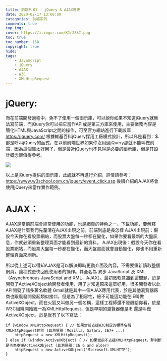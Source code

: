 ```yaml
---
title: 前端P.07 - jQuery & AJAX歷史
date: 2020-02-17 13:00:00
categories: 前端系列
comments: true
top_img: 
cover: https://i.imgur.com/K1rZ8kI.png
toc: true
toc_number: 150
copyright: true
hide:
tags: 
    - JavaScript
    - jQuery
    - AJAX
    - W3C
    - XMLHttpRequest
---
```


# jQuery:
而在前端開發過程中，免不了使用一個函示庫，可以說你如果不知道jQuery就無法寫前端，而jQuery你可以把它當作API或是第三方庫來使用，主要業務內容是 簡化HTML與JavaScript之間的操作，可至官方網站進行下載該庫：https://jquery.com/
根據維基百科jQuery採用工廠模式設計，所以凡是看到：$. 都是呼叫jQuery的函式，在以前前端世界如果你沒用過jQuery那就不能叫做前端，因為這個庫太好用了，但是最近jQuery也不見得是必要的函示庫，但是其設計概念很值得參考。

![](https://i.imgur.com/SadDbPL.png)

以上是jQuery提供的函示庫，此處就不再進行介紹，詳情請參考：https://www.w3school.com.cn/jquery/event_click.asp
後續介紹的AJAX將會使用jQuery來當作實作範例。

# AJAX：
AJAX是當前前端會經常使用的功能，也是網頁的特色之一，下載功能，要解釋AJAX是什麼我們先釐清在AJAX出現之前，前端到底是長怎樣
AJAX出現前：假設今天你在看股票網站，而股票大盤每一秒都在變化，如果你要看最新的大盤訊息，你就必須重新整理頁面才能看到最新的資料。
AJAX出現後：假設今天你在看股票網站，而股票大盤每一秒都在變化，而大盤畫面就會自動變化，你也不用重新整理頁面來刷新。

所以從上述可以得知AJAX是可以解決即時更動介面及內容，不需要重新讀取整個網頁，讓程式更快回應使用者的操作。其全名為 異步 JavaScript 及 XML（Asynchronous JavaScript and XML，AJAX）。最初微軟意識到這問題，於是開發了ActiveXObject給開發者使用，用了才知道原來這麼好用，很多開發者以此API開發了諸多著名軟體 Gmail就是其中一個AJAX應用代表，於是其他瀏覽器廠商也跟風發開發起類似接口，但是為了相容性，總不可能這功能在IE叫做ActiveXObject，而在火狐又叫做另一個名稱，這樣工程師還不發飆給你看，於是W3C組織開始統一為XMLHttpRequest，但是早期的瀏覽器像是IE 還是叫做 ActiveXObject，於是就有了以下寫法：

```
if (window.XMLHttpRequest) { // 如果當前支援W3C制定的標準名稱XMLHttpRequest的話 (其瀏覽器：Mozilla, Safari, IE7+ ...)
    httpRequest = new XMLHttpRequest();
} else if (window.ActiveXObject) { // 如果當前不支援XMLHttpRequest，那判斷是否為支援ActiveXObject (其瀏覽器：IE 6 and older)
    httpRequest = new ActiveXObject("Microsoft.XMLHTTP");
}
```